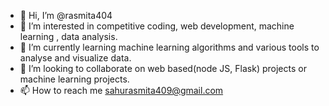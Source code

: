 - 👋 Hi, I’m @rasmita404
- 👀 I’m interested in competitive coding, web development, machine learning , data analysis.
- 🌱 I’m currently learning  machine learning algorithms and various tools to analyse and visualize data.
- 💞️ I’m looking to collaborate on web based(node JS, Flask) projects or machine learning projects.
- 📫 How to reach me sahurasmita409@gmail.com

<!---
rasmita404/rasmita404 is a ✨ special ✨ repository because its `README.md` (this file) appears on your GitHub profile.
You can click the Preview link to take a look at your changes.
--->
